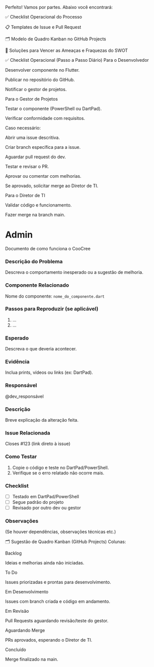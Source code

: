 Perfeito! Vamos por partes. Abaixo você encontrará:

✅ Checklist Operacional do Processo

📋 Templates de Issue e Pull Request

🗂️ Modelo de Quadro Kanban no GitHub Projects

🔧 Soluções para Vencer as Ameaças e Fraquezas do SWOT

✅ Checklist Operacional (Passo a Passo Diário)
Para o Desenvolvedor

 Desenvolver componente no Flutter.

 Publicar no repositório do GitHub.

 Notificar o gestor de projetos.

Para o Gestor de Projetos

 Testar o componente (PowerShell ou DartPad).

 Verificar conformidade com requisitos.

 Caso necessário:

 Abrir uma issue descritiva.

 Criar branch específica para a issue.

 Aguardar pull request do dev.

 Testar e revisar o PR.

 Aprovar ou comentar com melhorias.

 Se aprovado, solicitar merge ao Diretor de TI.

Para o Diretor de TI

 Validar código e funcionamento.

 Fazer merge na branch main.

# Admin
Documento de como funciona o CooCree

### Descrição do Problema
Descreva o comportamento inesperado ou a sugestão de melhoria.

### Componente Relacionado
Nome do componente: `nome_do_componente.dart`

### Passos para Reproduzir (se aplicável)
1. ...
2. ...

### Esperado
Descreva o que deveria acontecer.

### Evidência
Inclua prints, vídeos ou links (ex: DartPad).

### Responsável
@dev_responsável

### Descrição
Breve explicação da alteração feita.

### Issue Relacionada
Closes #123 (link direto à issue)

### Como Testar
1. Copie o código e teste no DartPad/PowerShell.
2. Verifique se o erro relatado não ocorre mais.

### Checklist
- [ ] Testado em DartPad/PowerShell
- [ ] Segue padrão do projeto
- [ ] Revisado por outro dev ou gestor

### Observações
(Se houver dependências, observações técnicas etc.)


🗂️ Sugestão de Quadro Kanban (GitHub Projects)
Colunas:

Backlog

Ideias e melhorias ainda não iniciadas.

To Do

Issues priorizadas e prontas para desenvolvimento.

Em Desenvolvimento

Issues com branch criada e código em andamento.

Em Revisão

Pull Requests aguardando revisão/teste do gestor.

Aguardando Merge

PRs aprovados, esperando o Diretor de TI.

Concluído

Merge finalizado na main.
